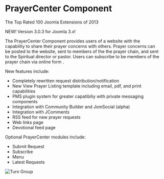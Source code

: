 # PrayerCenter Component 

The Top Rated 100 Joomla Extensions of 2013

NEW!  Version 3.0.3 for Joomla 3.x! 

The PrayerCenter Component provides users of a website with the capability to share their prayer concerns with others. Prayer concerns can be posted to the website, sent to members of the the prayer chain, and sent to the Spiritual director or pastor. Users can subscribe to be members of the prayer chain via online form .

 

New features include:
* Completely rewritten request distribution/notification
* New View Prayer Listing template including email, pdf, and print capabilities
* PMS plugin system for greater capatibiliy with private messaging components
* Integration with Community Builder and JomSocial (alpha)
* Integration with JComments
* RSS feed for new prayer requests
* Web links page
* Devotional feed page

Optional PrayerCenter modules include:
* Submit Request
* Subscribe
* Menu
* Latest Requests

![Turn Group](/images/redbigcolor.png)
